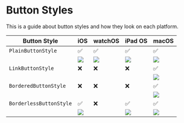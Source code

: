 # Button Styles

This is a guide about button styles and how they look on each platform.

| Button Style | iOS | watchOS | iPad OS | macOS |
| ------------ | --- | ------- | ------ | ------- |
| `PlainButtonStyle` | ✅ | ✅ | ✅ | ✅ |
| | ![](https://github.com/maeganjwilson/swiftui-buttons/blob/master/images/macos-ios-plain.png?raw=true) | ![](https://github.com/maeganjwilson/swiftui-buttons/blob/master/images/watchos_plain.png?raw=true) |  ![](https://github.com/maeganjwilson/swiftui-buttons/blob/master/images/macos-ios-plain.png?raw=true) |  ![](https://github.com/maeganjwilson/swiftui-buttons/blob/master/images/macos-ios-plain.png?raw=true)  |
| `LinkButtonStyle`| ❌ | ❌ | ❌ | ✅ |
| | | | | ![](https://github.com/maeganjwilson/swiftui-buttons/blob/master/images/macos_link.png?raw=true) |
| `BorderedButtonStyle`| ❌ | ❌ | ❌ | ✅ |
| | | | | ![](https://github.com/maeganjwilson/swiftui-buttons/blob/master/images/macos_bordered.png?raw=true) |
| `BorderlessButtonStyle` | ✅ | ❌ | ✅ | ✅ |
| | ![](https://github.com/maeganjwilson/swiftui-buttons/blob/master/images/iOS-borderless.png?raw=true) | | ![](https://github.com/maeganjwilson/swiftui-buttons/blob/master/images/iOS-borderless.png?raw=true) | ![](https://github.com/maeganjwilson/swiftui-buttons/blob/master/images/macos_borderless.png?raw=true) |